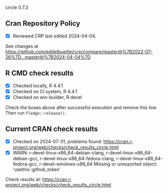 circle 0.7.3

## Cran Repository Policy

- [x] Reviewed CRP last edited 2024-04-04.

See changes at https://github.com/eddelbuettel/crp/compare/master@%7B2022-07-26%7D...master@%7B2024-04-04%7D

## R CMD check results

- [x] Checked locally, R 4.4.1
- [x] Checked on CI system, R 4.4.1
- [x] Checked on win-builder, R devel

Check the boxes above after successful execution and remove this line. Then run `fledge::release()`.

## Current CRAN check results

- [x] Checked on 2024-07-31, problems found: https://cran.r-project.org/web/checks/check_results_circle.html
- [x] WARN: r-devel-linux-x86_64-debian-clang, r-devel-linux-x86_64-debian-gcc, r-devel-linux-x86_64-fedora-clang, r-devel-linux-x86_64-fedora-gcc, r-devel-windows-x86_64
     Missing or unexported object: ‘usethis::github_token’

Check results at: https://cran.r-project.org/web/checks/check_results_circle.html
